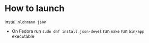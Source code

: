 # How to launch

install `nlohmann json`
- On Fedora run `sudo dnf install json-devel`
run `make`
run `bin/app` executable

